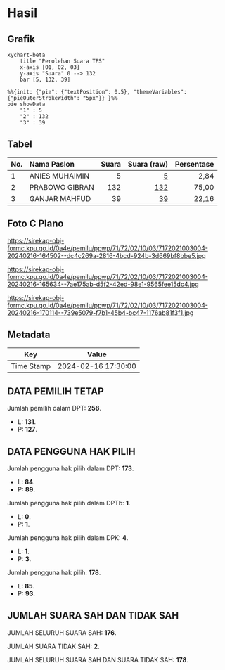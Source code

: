 # Hasil

## Grafik

```mermaid
xychart-beta
    title "Perolehan Suara TPS"
    x-axis [01, 02, 03]
    y-axis "Suara" 0 --> 132
    bar [5, 132, 39]
```

```mermaid
%%{init: {"pie": {"textPosition": 0.5}, "themeVariables": {"pieOuterStrokeWidth": "5px"}} }%%
pie showData
    "1" : 5
    "2" : 132
    "3" : 39
```

## Tabel

| No. | Nama Paslon    | Suara | Suara (raw) | Persentase |
|:--- |:-------------- | -----:| -----------:| ----------:|
| 1   | ANIES MUHAIMIN | 5     | [5][p-1]    | 2,84       |
| 2   | PRABOWO GIBRAN | 132   | [132][p-2]  | 75,00      |
| 3   | GANJAR MAHFUD  | 39    | [39][p-3]   | 22,16      |


[p-1]: https://github.com/gigit-pemilu/pemilu-2024-71-sulawesi-utara/blob/main/pilpres/hitung-suara/sub/71-sulawesi-utara/sub/72-kota-bitung/sub/02-madidir/sub/1003-madidir-ure/sub/004-tps/sub/paslon-1.txt
[p-2]: https://github.com/gigit-pemilu/pemilu-2024-71-sulawesi-utara/blob/main/pilpres/hitung-suara/sub/71-sulawesi-utara/sub/72-kota-bitung/sub/02-madidir/sub/1003-madidir-ure/sub/004-tps/sub/paslon-2.txt
[p-3]: https://github.com/gigit-pemilu/pemilu-2024-71-sulawesi-utara/blob/main/pilpres/hitung-suara/sub/71-sulawesi-utara/sub/72-kota-bitung/sub/02-madidir/sub/1003-madidir-ure/sub/004-tps/sub/paslon-3.txt

## Foto C Plano

https://sirekap-obj-formc.kpu.go.id/0a4e/pemilu/ppwp/71/72/02/10/03/7172021003004-20240216-164502--dc4c269a-2816-4bcd-924b-3d669bf8bbe5.jpg

https://sirekap-obj-formc.kpu.go.id/0a4e/pemilu/ppwp/71/72/02/10/03/7172021003004-20240216-165634--7ae175ab-d5f2-42ed-98e1-9565fee15dc4.jpg

https://sirekap-obj-formc.kpu.go.id/0a4e/pemilu/ppwp/71/72/02/10/03/7172021003004-20240216-170114--739e5079-f7b1-45b4-bc47-1176ab81f3f1.jpg


## Metadata

| Key        | Value               |
| ---------- | ------------------- |
| Time Stamp | 2024-02-16 17:30:00 |


## DATA PEMILIH TETAP

Jumlah pemilih dalam DPT: **258**.
 * L: **131**.
 * P: **127**.

## DATA PENGGUNA HAK PILIH

Jumlah pengguna hak pilih dalam DPT: **173**.
 * L: **84**.
 * P: **89**.

Jumlah pengguna hak pilih dalam DPTb: **1**.
 * L: **0**.
 * P: **1**.

Jumlah pengguna hak pilih dalam DPK: **4**.
 * L: **1**.
 * P: **3**.

Jumlah pengguna hak pilih: **178**.
 * L: **85**.
 * P: **93**.

## JUMLAH SUARA SAH DAN TIDAK SAH

JUMLAH SELURUH SUARA SAH: **176**.

JUMLAH SUARA TIDAK SAH: **2**.

JUMLAH SELURUH SUARA SAH DAN SUARA TIDAK SAH: **178**.


